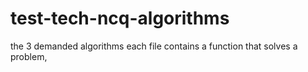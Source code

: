 # test-tech-ncq-algorithms
the 3 demanded algorithms
each file contains a function that solves a problem, 
